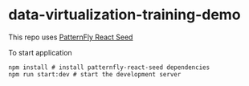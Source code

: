 # data-virtualization-training-demo

This repo uses [PatternFly React Seed](https://github.com/patternfly/patternfly-react-seed)

To start application
```
npm install # install patternfly-react-seed dependencies
npm run start:dev # start the development server
```
